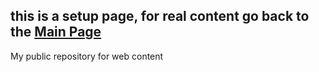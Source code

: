 ## this is a setup page, for real content go back to the [Main Page](https://chalacotallton.github.io/index.htm)
My public repository for web content
